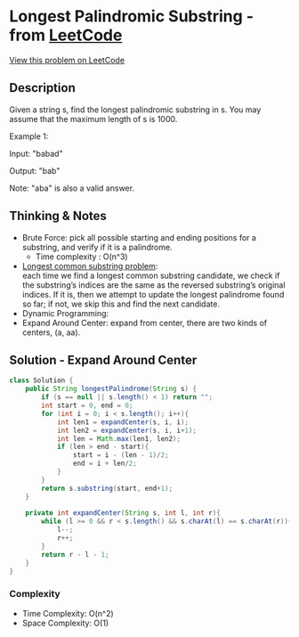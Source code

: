 # Longest Palindromic Substring - from [LeetCode](https://leetcode.com)
[View this problem on LeetCode](https://leetcode.com/problems/longest-palindromic-substring/)

## Description
Given a string s, find the longest palindromic substring in s. You may assume that the maximum length of s is 1000.

Example 1:

Input: "babad"

Output: "bab"

Note: "aba" is also a valid answer.

## Thinking & Notes
- Brute Force: pick all possible starting and ending positions for a substring, and verify if it is a palindrome.
  - Time complexity : O(n^3)
- [Longest common substring problem](https://www.geeksforgeeks.org/longest-common-substring-dp-29/):  
each time we find a longest common substring candidate, 
we check if the substring’s indices are the same as the reversed substring’s original indices. 
If it is, then we attempt to update the longest palindrome found so far; 
if not, we skip this and find the next candidate.
- Dynamic Programming:  
- Expand Around Center: expand from center, there are two kinds of centers, (a, aa). 

## Solution - Expand Around Center
```java
class Solution {
    public String longestPalindrome(String s) {
        if (s == null || s.length() < 1) return "";
        int start = 0, end = 0;
        for (int i = 0; i < s.length(); i++){
            int len1 = expandCenter(s, i, i);
            int len2 = expandCenter(s, i, i+1);
            int len = Math.max(len1, len2);
            if (len > end - start){
                start = i - (len - 1)/2;
                end = i + len/2;
            }
        }
        return s.substring(start, end+1);
    }
    
    private int expandCenter(String s, int l, int r){
        while (l >= 0 && r < s.length() && s.charAt(l) == s.charAt(r)){
            l--;
            r++;
        }
        return r - l - 1;
    }
}
```
### Complexity
* Time Complexity: O(n^2)
* Space Complexity: O(1)
